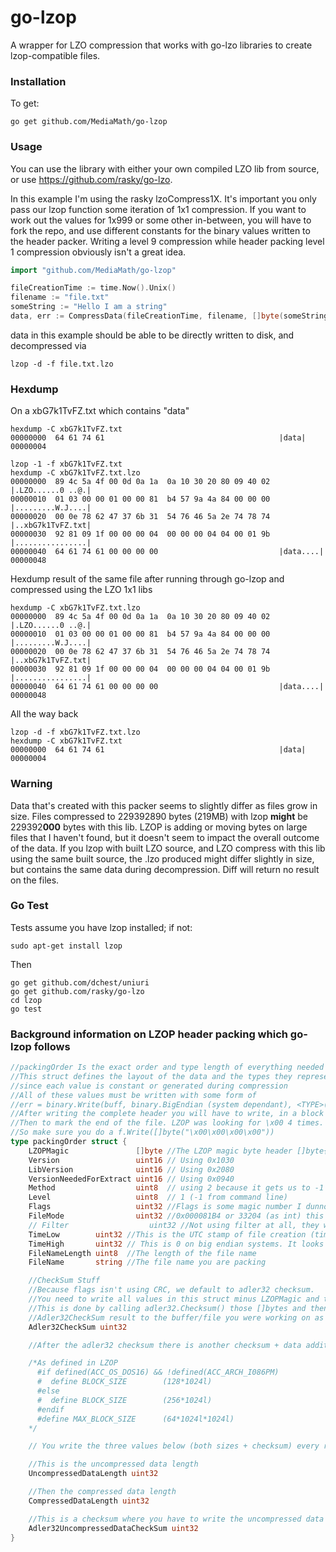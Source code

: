 # go-lzop

A wrapper for LZO compression that works with go-lzo libraries to create lzop-compatible files.

### Installation

To get:
```
go get github.com/MediaMath/go-lzop
```

### Usage
You can use the library with either your own compiled LZO lib from source, or use https://github.com/rasky/go-lzo.

In this example I'm using the rasky lzoCompress1X. It's important you only pass our lzop function some iteration of 1x1 compression. If you want to work out the values for 1x999 or some other in-between, you will have to fork the repo, and use different constants for the binary values written to the header packer. Writing a level 9 compression while header packing level 1 compression obviously isn't a great idea.

```go
import "github.com/MediaMath/go-lzop"

fileCreationTime := time.Now().Unix()
filename := "file.txt"
someString := "Hello I am a string"
data, err := CompressData(fileCreationTime, filename, []byte(someString), lzo.Compress1X)
```

data in this example should be able to be directly written to disk, and decompressed via
```
lzop -d -f file.txt.lzo
```

### Hexdump
On a xbG7k1TvFZ.txt which contains "data"
```
hexdump -C xbG7k1TvFZ.txt
00000000  64 61 74 61                                       |data|
00000004
```
 
```
lzop -1 -f xbG7k1TvFZ.txt
hexdump -C xbG7k1TvFZ.txt.lzo
00000000  89 4c 5a 4f 00 0d 0a 1a  0a 10 30 20 80 09 40 02  |.LZO......0 ..@.|
00000010  01 03 00 00 01 00 00 81  b4 57 9a 4a 84 00 00 00  |.........W.J....|
00000020  00 0e 78 62 47 37 6b 31  54 76 46 5a 2e 74 78 74  |..xbG7k1TvFZ.txt|
00000030  92 81 09 1f 00 00 00 04  00 00 00 04 04 00 01 9b  |................|
00000040  64 61 74 61 00 00 00 00                           |data....|
00000048
```

Hexdump result of the same file after running through go-lzop and compressed using the LZO 1x1 libs

```
hexdump -C xbG7k1TvFZ.txt.lzo
00000000  89 4c 5a 4f 00 0d 0a 1a  0a 10 30 20 80 09 40 02  |.LZO......0 ..@.|
00000010  01 03 00 00 01 00 00 81  b4 57 9a 4a 84 00 00 00  |.........W.J....|
00000020  00 0e 78 62 47 37 6b 31  54 76 46 5a 2e 74 78 74  |..xbG7k1TvFZ.txt|
00000030  92 81 09 1f 00 00 00 04  00 00 00 04 04 00 01 9b  |................|
00000040  64 61 74 61 00 00 00 00                           |data....|
00000048
```

All the way back

```
lzop -d -f xbG7k1TvFZ.txt.lzo
hexdump -C xbG7k1TvFZ.txt
00000000  64 61 74 61                                       |data|
00000004
```

### Warning
Data that's created with this packer seems to slightly differ as files grow in size. Files compressed to 229392890 bytes (219MB) with lzop **might** be 229392**000** bytes with this lib. LZOP is adding or moving bytes on large files that I haven't found, but it doesn't seem to impact the overall outcome of the data. If you lzop with built LZO source, and LZO compress with this lib using the same built source, the .lzo produced might differ slightly in size, but contains the same data during decompression. Diff will return no result on the files.

 
### Go Test
Tests assume you have lzop installed; if not:
```
sudo apt-get install lzop
```

Then

```
go get github.com/dchest/uniuri
go get github.com/rasky/go-lzo
cd lzop
go test
```


### Background information on LZOP header packing which go-lzop follows
```go
//packingOrder Is the exact order and type length of everything needed to make a LZOP looking header.
//This struct defines the layout of the data and the types they represent, but isn't used directly
//since each value is constant or generated during compression
//All of these values must be written with some form of
//err = binary.Write(buff, binary.BigEndian (system dependant), <TYPE>(VALUE))
//After writing the complete header you will have to write, in a block size manner, the rest of the compressed data
//Then to mark the end of the file. LZOP was looking for \x00 4 times.
//So make sure you do a f.Write([]byte("\x00\x00\x00\x00"))
type packingOrder struct {
	LZOPMagic               []byte //The LZOP magic byte header []byte{0x89, 0x4c, 0x5a, 0x4f, 0x00, 0x0d, 0x0a, 0x1a, 0x0a}
	Version                 uint16 // Using 0x1030
	LibVersion              uint16 // Using 0x2080
	VersionNeededForExtract uint16 // Using 0x0940
	Method                  uint8  // using 2 because it gets us to -1 compression
	Level                   uint8  // 1 (-1 from command line)
	Flags                   uint32 //Flags is some magic number I dunno. It looks like they are using it as a way to choose between adler32 and CRC checksum. 0x3000001 works for us
	FileMode                uint32 //0x000081B4 or 33204 (as int) this makes it to -rw-rw-r--
	// Filter                  uint32 //Not using filter at all, they would be written here, but they aren't written
	TimeLow        uint32 //This is the UTC stamp of file creation (time.Now().Unix())
	TimeHigh       uint32 // This is 0 on big endian systems. It looks like it will give a different result on LittleEndian I think?
	FileNameLength uint8  //The length of the file name
	FileName       string //The file name you are packing

	//CheckSum Stuff
	//Because flags isn't using CRC, we default to adler32 checksum.
	//You need to write all values in this struct minus LZOPMagic and the checksum itself to a buffer.
	//This is done by calling adler32.Checksum() those []bytes and then write
	//Adler32CheckSum result to the buffer/file you were working on as uint32
	Adler32CheckSum uint32

	//After the adler32 checksum there is another checksum + data addition that occurs **EVERY** blocksize rotation

	/*As defined in LZOP
	  #if defined(ACC_OS_DOS16) && !defined(ACC_ARCH_I086PM)
	  #  define BLOCK_SIZE        (128*1024l)
	  #else
	  #  define BLOCK_SIZE        (256*1024l)
	  #endif
	  #define MAX_BLOCK_SIZE      (64*1024l*1024l)        
    */

	// You write the three values below (both sizes + checksum) every rotation

	//This is the uncompressed data length
	UncompressedDataLength uint32

	//Then the compressed data length
	CompressedDataLength uint32

	//This is a checksum where you have to write the uncompressed data to the adler32.Checksum() and it will yield this value
	Adler32UncompressedDataCheckSum uint32
}
```

